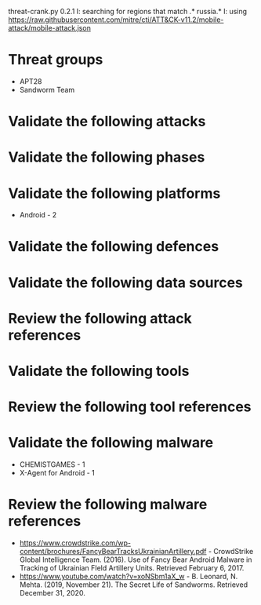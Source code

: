 threat-crank.py 0.2.1
I: searching for regions that match .* russia.*
I: using https://raw.githubusercontent.com/mitre/cti/ATT&CK-v11.2/mobile-attack/mobile-attack.json
# Threat groups

* APT28
* Sandworm Team

# Validate the following attacks


# Validate the following phases


# Validate the following platforms

* Android - 2

# Validate the following defences


# Validate the following data sources


# Review the following attack references


# Validate the following tools


# Review the following tool references


# Validate the following malware

* CHEMISTGAMES - 1
* X-Agent for Android - 1

# Review the following malware references

* https://www.crowdstrike.com/wp-content/brochures/FancyBearTracksUkrainianArtillery.pdf - CrowdStrike Global Intelligence Team. (2016). Use of Fancy Bear Android Malware in Tracking of Ukrainian FIeld Artillery Units. Retrieved February 6, 2017.
* https://www.youtube.com/watch?v=xoNSbm1aX_w - B. Leonard, N. Mehta. (2019, November 21). The Secret Life of Sandworms. Retrieved December 31, 2020.

